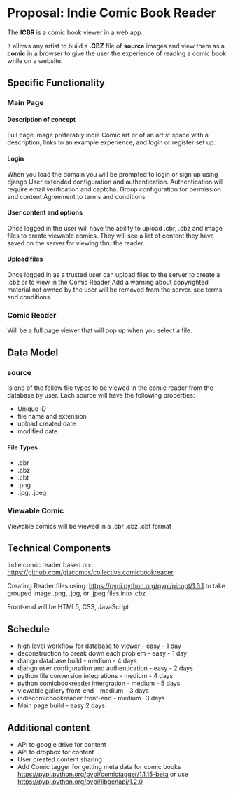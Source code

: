 # Proposal: Indie Comic Book Reader

The **ICBR** is a comic book viewer in a web app.

It allows any artist to build a **.CBZ** file of **source** images and view them as a **comic** in a browser to give the user the experience of reading a comic book while on a website.


## Specific Functionality

### Main Page
#### Description of concept
Full page image preferably indie Comic art or of an artist space with a description, links to an example experience, and login or register set up.

#### Login
When you load the domain you will be prompted to login or sign up using django User extended configuration and authentication.
Authentication will require email verification and captcha.
Group configuration for permission and content
Agreement to terms and conditions

#### User content and options
Once logged in the user will have the ability to upload .cbr, .cbz and image files to create viewable comics.
They will see a list of content they have saved on the server for viewing thru the reader.

#### Upload files
Once logged in as a trusted user can upload files to the server to create a .cbz or to view in the Comic Reader
Add a warning about copyrighted material not owned by the user will be removed from the server.  see terms and conditions.

### Comic Reader
Will be a full page viewer that will pop up when you select a file.

## Data Model
### source
Is one of the follow file types to be viewed in the comic reader from the database by user.
Each source will have the following properties:
 * Unique ID
 * file name and extension
 * upload created date
 * modified date

#### File Types
* .cbr
* .cbz
* .cbt
* .png
* .jpg, .jpeg

### Viewable Comic
Viewable comics will be viewed in a .cbr .cbz .cbt format

## Technical Components
Indie comic reader based on:
https://github.com/giacomos/collective.comicbookreader

Creating Reader files using:
https://pypi.python.org/pypi/picopt/1.3.1 to take grouped image .png, .jpg, or .jpeg files into .cbz

Front-end will be HTML5, CSS, JavaScript

## Schedule
* high level workflow for database to viewer - easy - 1 day
* deconstruction to break down each problem - easy - 1 day
* django database build - medium - 4 days
* django user configuration and authentication - easy - 2 days
* python file conversion integrations - medium - 4 days
* python comicbookreader intergration - medium - 5 days
* viewable gallery front-end - medium - 3 days
* indiecomicbookreader front-end - medium -3 days
* Main page build - easy 2 days

## Additional content
* API to google drive for content
* API to dropbox for content
* User created content sharing
* Add Comic tagger for getting meta data for comic books https://pypi.python.org/pypi/comictagger/1.1.15-beta or use https://pypi.python.org/pypi/libgenapi/1.2.0
